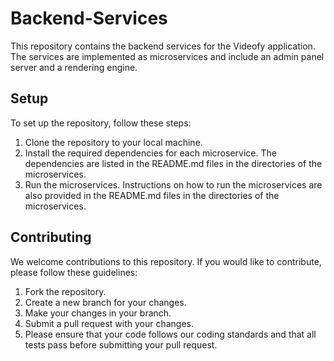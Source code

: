 # Backend-Services

This repository contains the backend services for the Videofy application. The services are implemented as microservices and include an admin panel server and a rendering engine.

## Setup

To set up the repository, follow these steps:

1. Clone the repository to your local machine.
2. Install the required dependencies for each microservice. The dependencies are listed in the README.md files in the directories of the microservices.
3. Run the microservices. Instructions on how to run the microservices are also provided in the README.md files in the directories of the microservices.

## Contributing

We welcome contributions to this repository. If you would like to contribute, please follow these guidelines:

1. Fork the repository.
2. Create a new branch for your changes.
3. Make your changes in your branch.
4. Submit a pull request with your changes.
5. Please ensure that your code follows our coding standards and that all tests pass before submitting your pull request.
